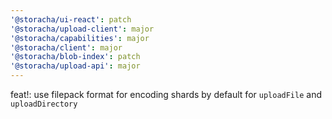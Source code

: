 ```yaml
---
'@storacha/ui-react': patch
'@storacha/upload-client': major
'@storacha/capabilities': major
'@storacha/client': major
'@storacha/blob-index': patch
'@storacha/upload-api': major
---
```


feat!: use filepack format for encoding shards by default for `uploadFile` and `uploadDirectory`
